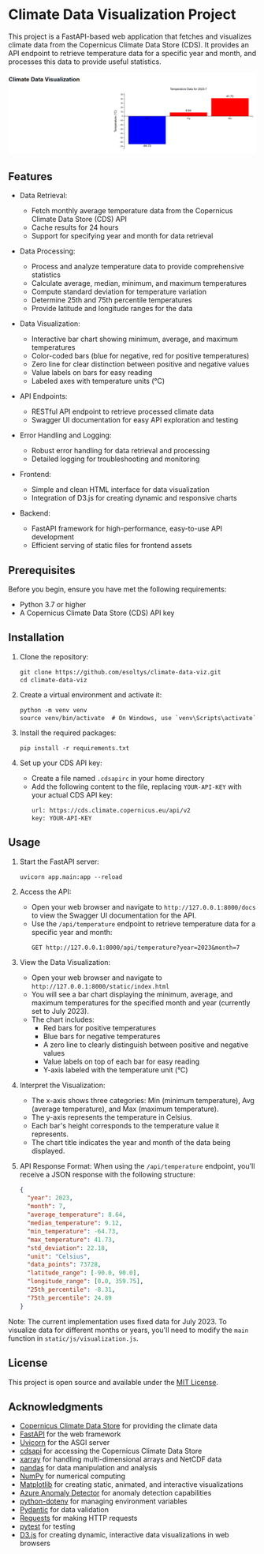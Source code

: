 # Climate Data Visualization Project

This project is a FastAPI-based web application that fetches and visualizes climate data from the Copernicus Climate Data Store (CDS). It provides an API endpoint to retrieve temperature data for a specific year and month, and processes this data to provide useful statistics.

![Screenshot](screenshot.png)

## Features

- Data Retrieval:
  - Fetch monthly average temperature data from the Copernicus Climate Data Store (CDS) API
  - Cache results for 24 hours
  - Support for specifying year and month for data retrieval

- Data Processing:
  - Process and analyze temperature data to provide comprehensive statistics
  - Calculate average, median, minimum, and maximum temperatures
  - Compute standard deviation for temperature variation
  - Determine 25th and 75th percentile temperatures
  - Provide latitude and longitude ranges for the data

- Data Visualization:
  - Interactive bar chart showing minimum, average, and maximum temperatures
  - Color-coded bars (blue for negative, red for positive temperatures)
  - Zero line for clear distinction between positive and negative values
  - Value labels on bars for easy reading
  - Labeled axes with temperature units (°C)

- API Endpoints:
  - RESTful API endpoint to retrieve processed climate data
  - Swagger UI documentation for easy API exploration and testing

- Error Handling and Logging:
  - Robust error handling for data retrieval and processing
  - Detailed logging for troubleshooting and monitoring

- Frontend:
  - Simple and clean HTML interface for data visualization
  - Integration of D3.js for creating dynamic and responsive charts

- Backend:
  - FastAPI framework for high-performance, easy-to-use API development
  - Efficient serving of static files for frontend assets

## Prerequisites

Before you begin, ensure you have met the following requirements:

- Python 3.7 or higher
- A Copernicus Climate Data Store (CDS) API key

## Installation

1. Clone the repository:
   ```
   git clone https://github.com/esoltys/climate-data-viz.git
   cd climate-data-viz
   ```

2. Create a virtual environment and activate it:
   ```
   python -m venv venv
   source venv/bin/activate  # On Windows, use `venv\Scripts\activate`
   ```

3. Install the required packages:
   ```
   pip install -r requirements.txt
   ```

4. Set up your CDS API key:
   - Create a file named `.cdsapirc` in your home directory
   - Add the following content to the file, replacing `YOUR-API-KEY` with your actual CDS API key:
     ```
     url: https://cds.climate.copernicus.eu/api/v2
     key: YOUR-API-KEY
     ```

## Usage

1. Start the FastAPI server:
   ```
   uvicorn app.main:app --reload
   ```

2. Access the API:
   - Open your web browser and navigate to `http://127.0.0.1:8000/docs` to view the Swagger UI documentation for the API.
   - Use the `/api/temperature` endpoint to retrieve temperature data for a specific year and month:
     ```
     GET http://127.0.0.1:8000/api/temperature?year=2023&month=7
     ```

3. View the Data Visualization:
   - Open your web browser and navigate to `http://127.0.0.1:8000/static/index.html`
   - You will see a bar chart displaying the minimum, average, and maximum temperatures for the specified month and year (currently set to July 2023).
   - The chart includes:
     - Red bars for positive temperatures
     - Blue bars for negative temperatures
     - A zero line to clearly distinguish between positive and negative values
     - Value labels on top of each bar for easy reading
     - Y-axis labeled with the temperature unit (°C)

4. Interpret the Visualization:
   - The x-axis shows three categories: Min (minimum temperature), Avg (average temperature), and Max (maximum temperature).
   - The y-axis represents the temperature in Celsius.
   - Each bar's height corresponds to the temperature value it represents.
   - The chart title indicates the year and month of the data being displayed.

5. API Response Format:
   When using the `/api/temperature` endpoint, you'll receive a JSON response with the following structure:
   ```json
   {
     "year": 2023,
     "month": 7,
     "average_temperature": 8.64,
     "median_temperature": 9.12,
     "min_temperature": -64.73,
     "max_temperature": 41.73,
     "std_deviation": 22.18,
     "unit": "Celsius",
     "data_points": 73728,
     "latitude_range": [-90.0, 90.0],
     "longitude_range": [0.0, 359.75],
     "25th_percentile": -8.31,
     "75th_percentile": 24.89
   }
   ```

Note: The current implementation uses fixed data for July 2023. To visualize data for different months or years, you'll need to modify the `main` function in `static/js/visualization.js`.

## License

This project is open source and available under the [MIT License](LICENSE).

## Acknowledgments

- [Copernicus Climate Data Store](https://cds.climate.copernicus.eu/) for providing the climate data
- [FastAPI](https://fastapi.tiangolo.com/) for the web framework
- [Uvicorn](https://www.uvicorn.org/) for the ASGI server
- [cdsapi](https://pypi.org/project/cdsapi/) for accessing the Copernicus Climate Data Store
- [xarray](http://xarray.pydata.org/) for handling multi-dimensional arrays and NetCDF data
- [pandas](https://pandas.pydata.org/) for data manipulation and analysis
- [NumPy](https://numpy.org/) for numerical computing
- [Matplotlib](https://matplotlib.org/) for creating static, animated, and interactive visualizations
- [Azure Anomaly Detector](https://azure.microsoft.com/en-us/services/cognitive-services/anomaly-detector/) for anomaly detection capabilities
- [python-dotenv](https://pypi.org/project/python-dotenv/) for managing environment variables
- [Pydantic](https://pydantic-docs.helpmanual.io/) for data validation
- [Requests](https://docs.python-requests.org/) for making HTTP requests
- [pytest](https://docs.pytest.org/) for testing
- [D3.js](https://d3js.org/) for creating dynamic, interactive data visualizations in web browsers

